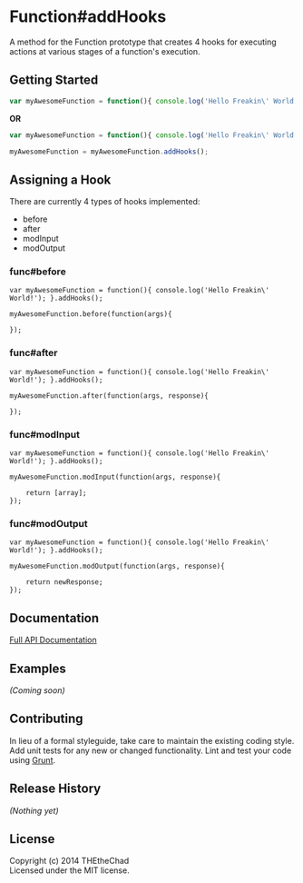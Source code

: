 # Function#addHooks

A method for the Function prototype that creates 4 hooks for executing actions at various stages of a function's execution.

## Getting Started

```javascript
var myAwesomeFunction = function(){ console.log('Hello Freakin\' World!'); }.addHooks();
```
**OR**

```javascript
var myAwesomeFunction = function(){ console.log('Hello Freakin\' World!'); };

myAwesomeFunction = myAwesomeFunction.addHooks();
```

## Assigning a Hook

There are currently 4 types of hooks implemented:

- before
- after
- modInput
- modOutput

### func#before

```
var myAwesomeFunction = function(){ console.log('Hello Freakin\' World!'); }.addHooks();

myAwesomeFunction.before(function(args){
	
});
```

### func#after

```
var myAwesomeFunction = function(){ console.log('Hello Freakin\' World!'); }.addHooks();

myAwesomeFunction.after(function(args, response){
	
});
```

### func#modInput

```
var myAwesomeFunction = function(){ console.log('Hello Freakin\' World!'); }.addHooks();

myAwesomeFunction.modInput(function(args, response){
	
	return [array];
});
```

### func#modOutput

```
var myAwesomeFunction = function(){ console.log('Hello Freakin\' World!'); }.addHooks();

myAwesomeFunction.modOutput(function(args, response){
	
	return newResponse;
});
```

## Documentation
[Full API Documentation](http://thethechad.github.io/addHooks)

## Examples
_(Coming soon)_

## Contributing
In lieu of a formal styleguide, take care to maintain the existing coding style. Add unit tests for any new or changed functionality. Lint and test your code using [Grunt](http://gruntjs.com/).

## Release History
_(Nothing yet)_

## License
Copyright (c) 2014 THEtheChad  
Licensed under the MIT license.